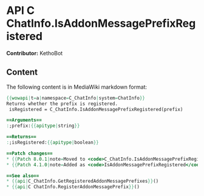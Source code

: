 # API C ChatInfo.IsAddonMessagePrefixRegistered

**Contributor:** KethoBot

## Content

The following content is in MediaWiki markdown format:

```mediawiki
{{wowapi|t=a|namespace=C_ChatInfo|system=ChatInfo}}
Returns whether the prefix is registered.
 isRegistered = C_ChatInfo.IsAddonMessagePrefixRegistered(prefix)

==Arguments==
:;prefix:{{apitype|string}}

==Returns==
:;isRegistered:{{apitype|boolean}}

==Patch changes==
* {{Patch 8.0.1|note=Moved to <code>C_ChatInfo.IsAddonMessagePrefixRegistered</code>}}
* {{Patch 4.1.0|note=Added as <code>IsAddonMessagePrefixRegistered</code>}}

==See also==
* {{api|C_ChatInfo.GetRegisteredAddonMessagePrefixes}}()
* {{api|C ChatInfo.RegisterAddonMessagePrefix}}()
```